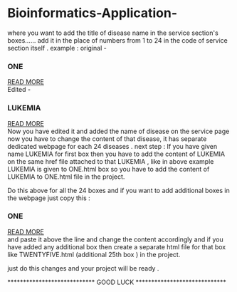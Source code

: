 # Bioinformatics-Application-

where you want to add the title of disease name in the service section's boxes...... add it in the place of numbers from 1 to 24 in the code of service section itself .
example : 
original - <div class="service-box">
                <h3>ONE</h3>
                <a href="ONE.HTML" class="click-button">READ MORE</a>
            </div>
Edited - <div class="service-box">
                <h3> LUKEMIA </h3>
                <a href="ONE.HTML" class="click-button">READ MORE</a>
            </div>
Now you have edited it and added the name of disease on the service page now you have to change the content of that disease, it has separate dedicated webpage for each 24 diseases .
next step : If you have given name LUKEMIA for first box then you have to add the content of LUKEMIA on the same href file attached to that LUKEMIA , like in above example LUKEMIA is given to ONE.html box so you have to add the content of LUKEMIA to ONE.html file in the project. 

Do this above for all the 24 boxes and if you want to add additional boxes in the webpage just copy this : <div class="service-box">
                <h3>ONE</h3>
                <a href="ONE.HTML" class="click-button">READ MORE</a>
            </div>
and paste it above the line <!-- add more boxes as needed --> and change the content accordingly and if you have added any additional box then create a separate html file for that box like TWENTYFIVE.html (additional 25th box ) in the project.

just do this changes and your project will be ready .

**************************** GOOD LUCK *****************************

